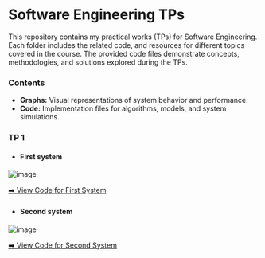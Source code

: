 # Software Engineering TPs

This repository contains my practical works (TPs) for Software Engineering. Each folder includes the related code, and resources for different topics covered in the course. The provided code files demonstrate concepts, methodologies, and solutions explored during the TPs.

### Contents  
- **Graphs:** Visual representations of system behavior and performance.  
- **Code:** Implementation files for algorithms, models, and system simulations.

### TP 1
- #### First system
![image](https://github.com/user-attachments/assets/1841018b-bb71-4b2c-be20-ac5f126825cc)

[➡️ View Code for First System](PBA_speed_control.aadl)  




- #### Second system 
![image](https://github.com/user-attachments/assets/1841018b-bb71-4b2c-be20-ac5f126825cc)

[➡️ View Code for Second System](PBA_speed_control2.aadl)  
